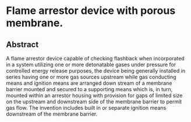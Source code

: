 # Flame arrestor device with porous membrane.

## Abstract
A flame arrestor device capable of checking flashback when incorporated in a system utilizing one or more detonatable gases under pressure for controlled energy release purposes, the device being generally installed in series having one or more gas sources upstream while gas conducting means and ignition means are arranged down stream of a membrane barrier mounted and secured to a supporting means which is, in turn, mounted within an arrestor housing with provision for gaps of limited size on the upstream and downstream side of the membrane barrier to permit gas flow. The invention includes built in or separate ignition means downstream of the membrane barrier.
